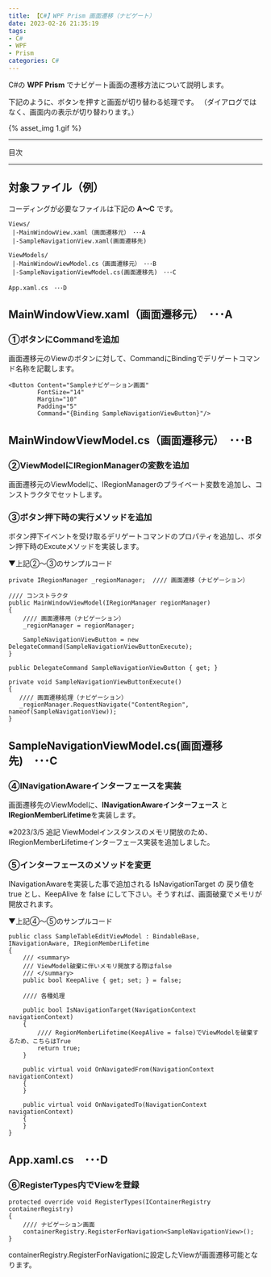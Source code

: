 ```yaml
---
title: 【C#】WPF Prism 画面遷移（ナビゲート）
date: 2023-02-26 21:35:19
tags:
- C#
- WPF
- Prism
categories: C#
---
```


C#の **WPF Prism** でナビゲート画面の遷移方法について説明します。

下記のように、ボタンを押すと画面が切り替わる処理です。
（ダイアログではなく、画面内の表示が切り替わります。）

{% asset_img 1.gif %}

___
目次
<!-- toc -->

___


## 対象ファイル（例）

コーディングが必要なファイルは下記の **A～C** です。

```
Views/
 |-MainWindowView.xaml（画面遷移元）　･･･A
 |-SampleNavigationView.xaml(画面遷移先)

ViewModels/
 |-MainWindowViewModel.cs（画面遷移元）　･･･B
 |-SampleNavigationViewModel.cs(画面遷移先)　･･･C

App.xaml.cs　･･･D
```

## MainWindowView.xaml（画面遷移元）　･･･A

### ①ボタンにCommandを追加

画面遷移元のViewのボタンに対して、CommandにBindingでデリゲートコマンド名称を記載します。

```
<Button Content="Sampleナビゲーション画面"
        FontSize="14"
        Margin="10"
        Padding="5"
        Command="{Binding SampleNavigationViewButton}"/>
```

## MainWindowViewModel.cs（画面遷移元）　･･･B

### ②ViewModelにIRegionManagerの変数を追加

画面遷移元のViewModelに、IRegionManagerのプライベート変数を追加し、コンストラクタでセットします。

### ③ボタン押下時の実行メソッドを追加

ボタン押下イベントを受け取るデリゲートコマンドのプロパティを追加し、ボタン押下時のExcuteメソッドを実装します。

▼上記②～③のサンプルコード
```
private IRegionManager _regionManager;  //// 画面遷移（ナビゲーション）

//// コンストラクタ
public MainWindowViewModel(IRegionManager regionManager)
{
    //// 画面遷移用（ナビゲーション）
    _regionManager = regionManager;

    SampleNavigationViewButton = new DelegateCommand(SampleNavigationViewButtonExecute);
}

public DelegateCommand SampleNavigationViewButton { get; }

private void SampleNavigationViewButtonExecute()
{
   //// 画面遷移処理（ナビゲーション）
   _regionManager.RequestNavigate("ContentRegion", nameof(SampleNavigationView));
}
```

## SampleNavigationViewModel.cs(画面遷移先)　･･･C

### ④INavigationAwareインターフェースを実装
画面遷移先のViewModelに、**INavigationAwareインターフェース** と **IRegionMemberLifetime**を実装します。

※2023/3/5 追記
ViewModelインスタンスのメモリ開放のため、IRegionMemberLifetimeインターフェース実装を追加しました。

### ⑤インターフェースのメソッドを変更
INavigationAwareを実装した事で追加される IsNavigationTarget の 戻り値を true とし、KeepAlive を false にして下さい。そうすれば、画面破棄でメモリが開放されます。

▼上記④～⑤のサンプルコード
```
public class SampleTableEditViewModel : BindableBase, INavigationAware, IRegionMemberLifetime
{
    /// <summary>
    /// ViewModel破棄に伴いメモリ開放する際はfalse
    /// </summary>
    public bool KeepAlive { get; set; } = false;

    //// 各種処理

    public bool IsNavigationTarget(NavigationContext navigationContext)
    {
        //// RegionMemberLifetime(KeepAlive = false)でViewModelを破棄するため、こちらはTrue
        return true;
    }

    public virtual void OnNavigatedFrom(NavigationContext navigationContext)
    {
    }

    public virtual void OnNavigatedTo(NavigationContext navigationContext)
    {
    }
}
```

## App.xaml.cs　･･･D

### ⑥RegisterTypes内でViewを登録

```
protected override void RegisterTypes(IContainerRegistry containerRegistry)
{
    //// ナビゲーション画面
    containerRegistry.RegisterForNavigation<SampleNavigationView>();
}
```

containerRegistry.RegisterForNavigationに設定したViewが画面遷移可能となります。

